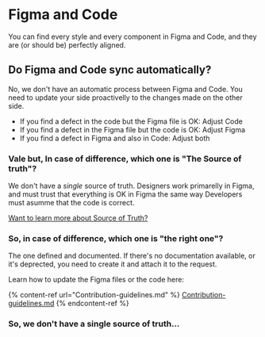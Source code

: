 # Figma and Code

You can find every style and every component in Figma and Code, and they are (or should be) perfectly aligned.

## Do Figma and Code sync automatically? 

No, we don't have an automatic process between Figma and Code. You need to update your side proactivelly to the changes made on the other side.

- If you find a defect in the code but the Figma file is OK: Adjust Code
- If you find a defect in the Figma file but the code is OK: Adjust Figma
- If you find a defect in Figma and also in Code: Adjust both

### Vale but, In case of difference, which one is "The Source of truth"?

We don't have a _single_ source of truth. Designers work primarelly in Figma, and must trust that everything is OK in Figma the same way Developers must asumme that the code is correct.

[Want to learn more about Source of Truth?](Source-of-truth.md)

### So, in case of difference, which one is "the right one"?

The one defined and documented. If there's no documentation available, or it's deprected, you need to create it and attach it to the request.

Learn how to update the Figma files or the code here:

{% content-ref url="Contribution-guidelines.md" %}
[Contribution-guidelines.md](Contribution-guidelines.md)
{% endcontent-ref %}

### So, we don't have a single source of truth...



